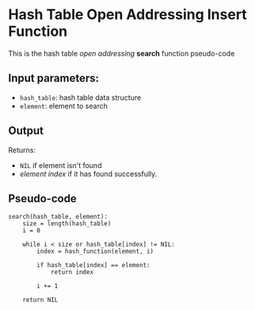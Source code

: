 # Hash Table Open Addressing Insert Function

This is the hash table _open addressing_ **search** function pseudo-code

## Input parameters:

- `hash_table`: hash table data structure
- `element`: element to search

## Output

Returns:

- `NIL` if element isn't found
- _element index_ if it has found successfully.

## Pseudo-code

```
search(hash_table, element):
    size = length(hash_table)
    i = 0

    while i < size or hash_table[index] != NIL:
        index = hash_function(element, i)

        if hash_table[index] == element:
            return index

        i += 1

    return NIL
```

